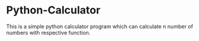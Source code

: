 # Python-Calculator
This is a simple python calculator program which can calculate n number of numbers with respective function. 
